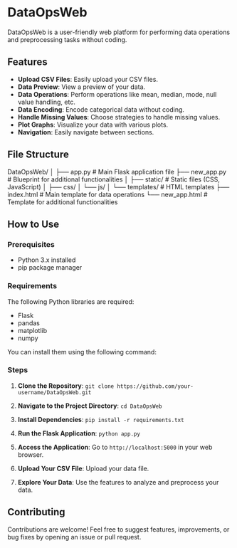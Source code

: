 # DataOpsWeb

DataOpsWeb is a user-friendly web platform for performing data operations and preprocessing tasks without coding.

## Features

- **Upload CSV Files**: Easily upload your CSV files.
- **Data Preview**: View a preview of your data.
- **Data Operations**: Perform operations like mean, median, mode, null value handling, etc.
- **Data Encoding**: Encode categorical data without coding.
- **Handle Missing Values**: Choose strategies to handle missing values.
- **Plot Graphs**: Visualize your data with various plots.
- **Navigation**: Easily navigate between sections.

## File Structure

DataOpsWeb/
│
├── app.py                   # Main Flask application file
├── new_app.py               # Blueprint for additional functionalities
│
├── static/                  # Static files (CSS, JavaScript)
│   ├── css/
│   └── js/
│
└── templates/               # HTML templates
    ├── index.html           # Main template for data operations
    └── new_app.html         # Template for additional functionalities

    
## How to Use

### Prerequisites

- Python 3.x installed
- pip package manager

### Requirements

The following Python libraries are required:
- Flask
- pandas
- matplotlib
- numpy

You can install them using the following command:

### Steps

1. **Clone the Repository**: `git clone https://github.com/your-username/DataOpsWeb.git`

2. **Navigate to the Project Directory**: `cd DataOpsWeb`

3. **Install Dependencies**: `pip install -r requirements.txt`

4. **Run the Flask Application**: `python app.py`

5. **Access the Application**: Go to `http://localhost:5000` in your web browser.

6. **Upload Your CSV File**: Upload your data file.

7. **Explore Your Data**: Use the features to analyze and preprocess your data.

## Contributing

Contributions are welcome! Feel free to suggest features, improvements, or bug fixes by opening an issue or pull request.


